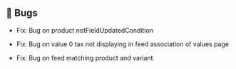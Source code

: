 ## 🐛 Bugs

- Fix: Bug on product notFieldUpdatedCondition

- Fix: Bug on value 0 tax not displaying in feed association of values page

- Fix: Bug on feed matching product and variant